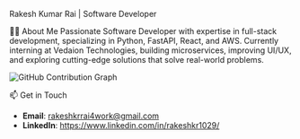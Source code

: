 Rakesh Kumar Rai | Software Developer

👨‍💻 About Me
Passionate Software Developer with expertise in full-stack development, specializing in Python, FastAPI, React, and AWS. Currently interning at Vedaion Technologies, building microservices, improving UI/UX, and exploring cutting-edge solutions that solve real-world problems.

![GitHub Contribution Graph](https://github-readme-activity-graph.vercel.app/graph?username=rakeshkrrai1002&theme=github-dark)

📫 Get in Touch
- **Email**: [rakeshkrrai4work@gmail.com](mailto:rakeshkmrai.work@gmail.com)
- **LinkedIn**: https://www.linkedin.com/in/rakeshkr1029/
